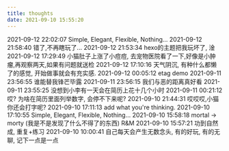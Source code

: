 ```yaml
---
title: thoughts
date: 2021-09-10 15:55:20
---
```


2021-09-12 22:02:07 Simple, Elegant, Flexible, Nothing...
2021-09-12 21:58:40 错了,不再瞎玩了...
2021-09-12 21:53:34 hexo的主题把我玩坏了, 淦
2021-09-12 17:29:49 小猫肚子上涨了小痘痘, 去宠物医院看了一下,好像是小肿瘤,再观察两天,如果有问题就送检
2021-09-12 17:10:16 天气阴沉, 有种什么都懒了的感觉, 开始做事就会有充实感.
2021-09-12 00:05:12 etag demo
2021-09-11 23:56:55 谁能替我锋芒毕露
2021-09-11 23:56:15 我们与恶的距离真好看
2021-09-11 23:55:25 没想到小李有一天会在简历上花十几个小时
2021-09-11 00:21:12 哎? 为啥在简历里面列举数字, 会停不下来呢?
2021-09-10 21:44:31 哎哎哎,小猫你还会打字呢?
2021-09-10 17:11:13 add what you're thinking.
2021-09-10 17:10:55 Simple, Elegant, Flexible, Nothing...
2021-09-10 15:58:18 mortal -> morty (我是不是发现了什么不得了的东西) R&M
2021-09-10 15:57:21 功到自然成, 重复+练习
2021-09-10 10:00:41 自己每天会产生无数念头, 有的好玩, 有的无聊, 记下一点是一点